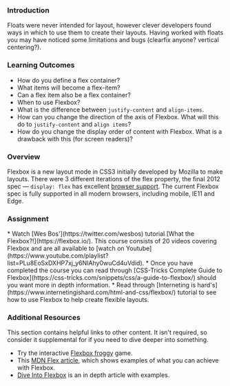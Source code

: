 ### Introduction

Floats were never intended for layout, however clever developers found ways in which to use them to create their layouts. Having worked with floats you may have noticed some limitations and bugs (clearfix anyone? vertical centering?).

### Learning Outcomes

- How do you define a flex container?
- What items will become a flex-item?
- Can a flex item also be a flex container?
- When to use Flexbox?
- What is the difference between `justify-content` and `align-items`.
- How can you change the direction of the axis of Flexbox. What will this do to `justify-content` and `align items`?
- How do you change the display order of content with Flexbox. What is a drawback with this (for screen readers)?

### Overview

Flexbox is a new layout mode in CSS3 initially developed by Mozilla to make layouts. There were 3 different iterations of the flex property, the final 2012 spec — `display: flex` has excellent [browser support](https://caniuse.com/#search=flex). The current Flexbox spec is fully supported in all modern browsers, including mobile, IE11 and Edge.

### Assignment

<div class="lesson-content__panel" markdown="1">
* Watch [Wes Bos'](https://twitter.com/wesbos) tutorial [What the Flexbox?!](https://flexbox.io/). This course consists of 20 videos covering Flexbox and are all available to [watch on Youtube](https://www.youtube.com/playlist?list=PLu8EoSxDXHP7xj_y6NIAhy0wuCd4uVdid). 
* Once you have completed the course you can read through [CSS-Tricks Complete Guide to Flexbox](https://css-tricks.com/snippets/css/a-guide-to-flexbox/) should you want more in depth information. 
* Read through [Interneting is hard's](https://www.internetingishard.com/html-and-css/flexbox/) tutorial to see how to use Flexbox to help create flexible layouts.
</div>

### Additional Resources

This section contains helpful links to other content. It isn't required, so consider it supplemental for if you need to dive deeper into something.

- Try the interactive [Flexbox froggy](http://flexboxfroggy.com/) game.
- This [MDN Flex article](https://developer.mozilla.org/en-US/docs/Web/CSS/flex), which shows examples of what you can achieve with Flexbox.
- [Dive Into Flexbox](https://bocoup.com/blog/dive-into-flexbox) is an in depth article with examples.
